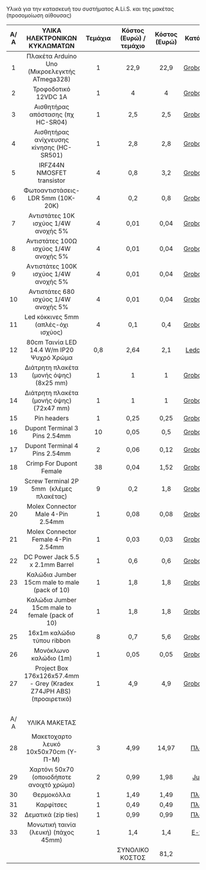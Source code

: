 Υλικά για την κατασκευή του συστήματος A.Li.S. και της μακέτας (προσομοίωση αίθουσας)

Α/Α | ΥΛΙΚΑ ΗΛΕΚΤΡΟΝΙΚΩΝ ΚΥΚΛΩΜΑΤΩΝ | Τεμάχια | Κόστος (Ευρώ) / τεμάχιο | Κόστος (Ευρώ) | Κατάστημα
:--: | :--: | :--: | :--: | :--: | :--:
1 | Πλακέτα Arduino Uno (Μικροελεγκτής ATmega328) | 1 | 22,9 | 22,9 | [Grobotronics](https://grobotronics.com/arduino-uno-rev3.html)
2 | Τροφοδοτικό 12VDC 1A | 1 | 4 | 4 | [Grobotronics](https://grobotronics.com/12v-1a-output-5.5x2.1-psu-1601.html)
3 | Αισθητήρας απόστασης (πχ HC-SR04) | 1 | 2,5 | 2,5 | [Grobotronics](https://grobotronics.com/ultrasonic-sensor-sr04.html)
4 | Αισθητήρας ανίχνευσης κίνησης (HC-SR501) | 1 | 2,8 | 2,8 | [Grobotronics](https://grobotronics.com/pir-sensor-module.html)
5 | IRFZ44N NMOSFET transistor | 4 | 0,8 | 3,2 | [Grobotronics](https://grobotronics.com/mosfet-n-channel-55v-41a-irfz44npbf.html)
6 | Φωτοαντιστάσεις-LDR 5mm (10K-20K) | 4 | 0,2 | 0,8 | [Grobotronics](https://grobotronics.com/photo-resistor-ldr-5mm.html)
7 | Αντιστάτες 10K ισχύος 1/4W ανοχής 5% | 4 | 0,01 | 0,04 | [Grobotronics](https://grobotronics.com/carbon-1-4w-5-10kohm.html)
8 | Αντιστάτες 100Ω ισχύος 1/4W ανοχής 5% | 4 | 0,01 | 0,04 | [Grobotronics](https://grobotronics.com/carbon-1-4w-5-100ohm.html)
9 | Aντιστάτες 100K ισχύος 1/4W ανοχής 5% | 4 | 0,01 | 0,04 | [Grobotronics](https://grobotronics.com/carbon-1-4w-5-100kohm.html)
10 | Αντιστάτες 680 ισχύος 1/4W ανοχής 5% | 4 | 0,01 | 0,04 | [Grobotronics](https://grobotronics.com/carbon-1-4w-5-680ohm.html)
11 | Led κόκκινες 5mm (απλές-όχι ισχύος) | 4 | 0,1 | 0,4 | [Grobotronics](https://grobotronics.com/led-diffused-5mm-elrd.html)
12 | 80cm Ταινία LED 14.4 W/m IP20 Ψυχρό Χρώμα | 0,8 | 2,64 | 2,1 | [Ledcosmos](http://ledcosmos.gr/led-tainia-14.4w-ip20-psixro-xrwma-6000k-smd.html)
13 | Διάτρητη πλακέτα (μονής όψης) (8x25 mm) | 1 | 1 | 1 | [Grobotronics](https://grobotronics.com/72x47mm.html)
14 | Διάτρητη πλακέτα (μονής όψης) (72x47 mm) | 1 | 1 | 1 | [Grobotronics](https://grobotronics.com/72x47mm.html)
15 | Pin headers | 1 | 0,25 | 0,25 | [Grobotronics](https://grobotronics.com/pin-header-1x40-male-right-angle.html)
16 | Dupont Terminal 3 Pins 2.54mm | 10 | 0,05 | 0,5 | [Grobotronics](https://grobotronics.com/terminal-female-3-pins-2.54mm-dupont.html)
17 | Dupont Terminal 4 Pins 2.54mm | 2 | 0,06 | 0,12 | [Grobotronics](https://grobotronics.com/terminal-female-4-pins-2.54mm-dupont.html)
18 | Crimp For Dupont Female | 38 | 0,04 | 1,52 | [Grobotronics](https://grobotronics.com/crimp-for-dupont-female.html)
19 | Screw Terminal 2P 5mm  (κλέμες πλακέτας) | 9 | 0,2 | 1,8 |[Grobotronics]( https://grobotronics.com/screw-terminal-2p-5mm.html)
20 | Molex Connector Male 4-Pin   2.54mm | 1 | 0,08 | 0,08 |[Grobotronics](https://grobotronics.com/molex-connector-male-4-pin-2.54mm.html)
21 | Molex Connector Female 4-Pin   2.54mm | 1 | 0,03 | 0,03 | [Grobotronics](https://grobotronics.com/molex-connector-female-4-pin-2.54mm.html)
22 | DC Power Jack 5.5 x 2.1mm Barrel | 1 | 0,6 | 0,6 | [Grobotronics](https://grobotronics.com/dc-power-jack-5.5-x-2.1mm-barrel.html)
23 | Καλώδια Jumber 15cm male to male (pack of 10) | 1 | 1,8 | 1,8 | [Grobotronics](https://grobotronics.com/jumper-wires-15cm-male-to-male-pack-of-10.html)
24 | Καλώδια Jumber 15cm male to female (pack of  10) | 1 | 1,8 | 1,8 | [Grobotronics](https://grobotronics.com/jumper-wires-15cm-female-to-male-pack-of-10.html)
25 | 16x1m καλώδιο τύπου ribbon | 8 | 0,7 | 5,6 | [Grobotronics](https://grobotronics.com/ribbon-cable-28awg-0.081mm2-16-wirevv.html)
26 | Μονόκλωνο καλώδιο (1m) | 1 | 0,05 | 0,05 | [Grobotronics](https://grobotronics.com/single-core-wire-wrapping-wire-green-1000ft-305m.html)
27 | Project Box 176x126x57.4mm -   Grey (Kradex Z74JPH ABS)  (προαιρετικό) | 1 | 4,9 | 4,9 | [Grobotronics](https://grobotronics.com/176x126x57.4mm-grey-kradex-z74jph-abs.html)
  |   |   |   |   |  
Α/Α | ΥΛΙΚΑ ΜΑΚΕΤΑΣ |   |   |   |  
28 | Μακετοχαρτο λευκό 10x50x70cm (Y-Π-Μ) | 3 | 4,99 | 14,97 | [Πλαίσιο](https://www.plaisio.gr/zografiki-diy/maketa/xartonia/Neofoam-Paper-Board-50x70cm-10mm-10MM-50X70.htm)
29 | Χαρτόνι 50x70 (οποιοδήποτε ανοιχτό χρώμα) | 2 | 0,99 | 1,98 | [Jumbo](https://www.e-jumbo.gr/scholika/cheirotechnia/chartonia-cheirotechnias/chartonia-typou-canson/chartoni-typou-canson-portokali-50x70_68951)
30 | Θερμοκόλλα | 1 | 1,49 | 1,49 | [Πλαίσιο](https://www.plaisio.gr/zografiki-diy/kataskeves-diy/thermokolisi/@Work-Ravdoi-Silikonis-11mmx20cm-6tem-AW10956.htm)
31 | Καρφίτσες | 1 | 0,49 | 0,49 | [Πλαίσιο](https://www.plaisio.gr/xartopoleio/promitheies-grafeiou/pinezes-karfitses/@Work-Steel-Pins-AW10872.htm)
32 | Δεματικά (zip ties) | 1 | 0,99 | 0,99 | [Πλαίσιο](https://www.plaisio.gr/desktop-laptop/periferiaka/cables-kalodia/Sentio-Cable-Ties-3-Dimensions-D12-75.htm)
33 | Μονωτική ταινία (λευκή) (πάχος 45mm) | 1 | 1,4 | 1,4 | [E-tools](https://www.etools.gr/index.php?route=product/product&path=9_135&product_id=3147)
 |  |  | ΣΥΝΟΛΙΚΟ ΚΟΣΤΟΣ | 81,2 |  


